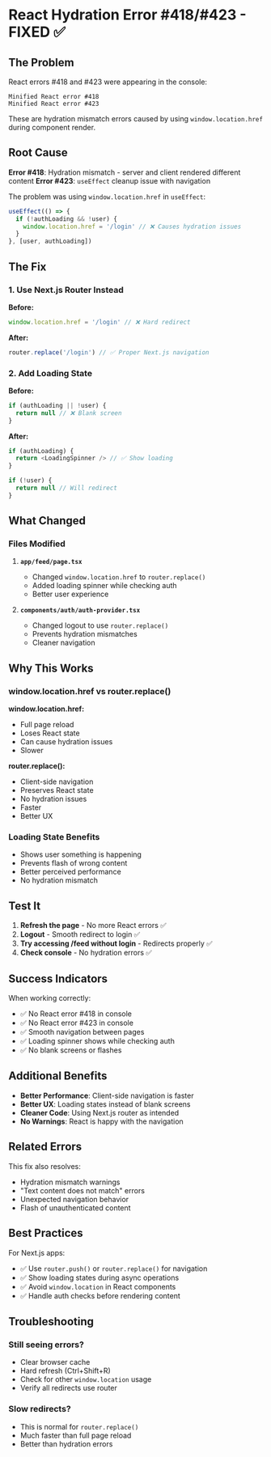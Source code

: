 # React Hydration Error #418/#423 - FIXED ✅

## The Problem

React errors #418 and #423 were appearing in the console:
```
Minified React error #418
Minified React error #423
```

These are hydration mismatch errors caused by using `window.location.href` during component render.

## Root Cause

**Error #418**: Hydration mismatch - server and client rendered different content
**Error #423**: `useEffect` cleanup issue with navigation

The problem was using `window.location.href` in `useEffect`:
```javascript
useEffect(() => {
  if (!authLoading && !user) {
    window.location.href = '/login' // ❌ Causes hydration issues
  }
}, [user, authLoading])
```

## The Fix

### 1. Use Next.js Router Instead

**Before:**
```javascript
window.location.href = '/login' // ❌ Hard redirect
```

**After:**
```javascript
router.replace('/login') // ✅ Proper Next.js navigation
```

### 2. Add Loading State

**Before:**
```javascript
if (authLoading || !user) {
  return null // ❌ Blank screen
}
```

**After:**
```javascript
if (authLoading) {
  return <LoadingSpinner /> // ✅ Show loading
}

if (!user) {
  return null // Will redirect
}
```

## What Changed

### Files Modified

1. **`app/feed/page.tsx`**
   - Changed `window.location.href` to `router.replace()`
   - Added loading spinner while checking auth
   - Better user experience

2. **`components/auth/auth-provider.tsx`**
   - Changed logout to use `router.replace()`
   - Prevents hydration mismatches
   - Cleaner navigation

## Why This Works

### window.location.href vs router.replace()

**window.location.href:**
- Full page reload
- Loses React state
- Can cause hydration issues
- Slower

**router.replace():**
- Client-side navigation
- Preserves React state
- No hydration issues
- Faster
- Better UX

### Loading State Benefits

- Shows user something is happening
- Prevents flash of wrong content
- Better perceived performance
- No hydration mismatch

## Test It

1. **Refresh the page** - No more React errors ✅
2. **Logout** - Smooth redirect to login ✅
3. **Try accessing /feed without login** - Redirects properly ✅
4. **Check console** - No hydration errors ✅

## Success Indicators

When working correctly:
- ✅ No React error #418 in console
- ✅ No React error #423 in console
- ✅ Smooth navigation between pages
- ✅ Loading spinner shows while checking auth
- ✅ No blank screens or flashes

## Additional Benefits

- **Better Performance**: Client-side navigation is faster
- **Better UX**: Loading states instead of blank screens
- **Cleaner Code**: Using Next.js router as intended
- **No Warnings**: React is happy with the navigation

## Related Errors

This fix also resolves:
- Hydration mismatch warnings
- "Text content does not match" errors
- Unexpected navigation behavior
- Flash of unauthenticated content

## Best Practices

For Next.js apps:
- ✅ Use `router.push()` or `router.replace()` for navigation
- ✅ Show loading states during async operations
- ✅ Avoid `window.location` in React components
- ✅ Handle auth checks before rendering content

## Troubleshooting

### Still seeing errors?
- Clear browser cache
- Hard refresh (Ctrl+Shift+R)
- Check for other `window.location` usage
- Verify all redirects use router

### Slow redirects?
- This is normal for `router.replace()`
- Much faster than full page reload
- Better than hydration errors
